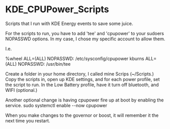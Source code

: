 # KDE_CPUPower_Scripts
Scripts that I run with KDE Energy events to save some juice.

For the scripts to run, you have to add 'tee' and 'cpupower' to your sudoers NOPASSWD options. In my case, I chose my specific account to allow them.

I.e.

%wheel  ALL=(ALL) NOPASSWD: /etc/sysconfig/cpupower
kburns ALL=(ALL) NOPASSWD: /usr/bin/tee

Create a folder in your home directory, I called mine Scrips (~/Scripts.) Copy the scripts in, open up KDE settings, and for each power profile, set the script to run. In the Low Battery profile, have it turn off bluetooth, and WIFI (optional.)

Another optional change is having cpupower fire up at boot by enabling the service. 
sudo systemctl enable --now cpupower

When you make changes to the governor or boost, it will remember it the next time you restart.
